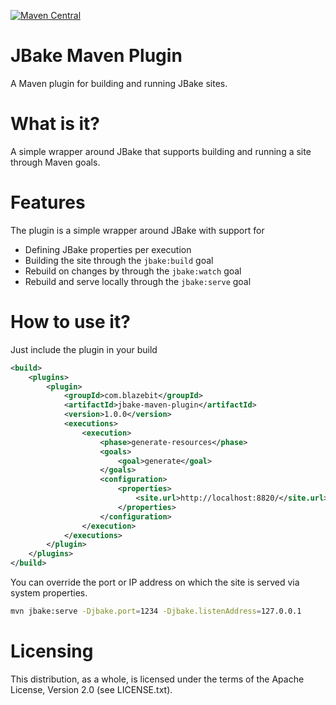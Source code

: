 [![Maven Central](https://maven-badges.herokuapp.com/maven-central/com.blazebit/jbake-maven-plugin/badge.svg)](https://maven-badges.herokuapp.com/maven-central/com.blazebit/jbake-maven-plugin)

JBake Maven Plugin
==========
A Maven plugin for building and running JBake sites.

What is it?
===========

A simple wrapper around JBake that supports building and running a site through Maven goals.

Features
==============

The plugin is a simple wrapper around JBake with support for

* Defining JBake properties per execution
* Building the site through the `jbake:build` goal
* Rebuild on changes by through the `jbake:watch` goal
* Rebuild and serve locally through the `jbake:serve` goal

How to use it?
==============
Just include the plugin in your build

```xml
<build>
	<plugins>
		<plugin>
			<groupId>com.blazebit</groupId>
			<artifactId>jbake-maven-plugin</artifactId>
			<version>1.0.0</version>
			<executions>
				<execution>
					<phase>generate-resources</phase>
					<goals>
						<goal>generate</goal>
					</goals>
					<configuration>
						<properties>
							<site.url>http://localhost:8820/</site.url>
						</properties>
					</configuration>
				</execution>
			</executions>
		</plugin>
	</plugins>
</build>
```

You can override the port or IP address on which the site is served via system properties.

```bash
mvn jbake:serve -Djbake.port=1234 -Djbake.listenAddress=127.0.0.1
```

Licensing
=========

This distribution, as a whole, is licensed under the terms of the Apache
License, Version 2.0 (see LICENSE.txt).
